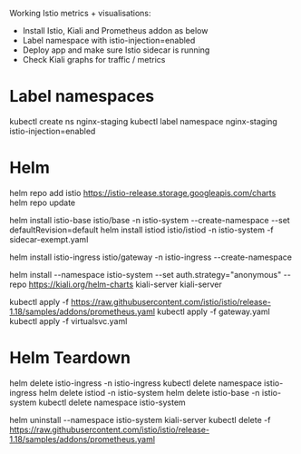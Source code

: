 Working Istio metrics + visualisations:
- Install Istio, Kiali and Prometheus addon as below
- Label namespace with istio-injection=enabled
- Deploy app and make sure Istio sidecar is running
- Check Kiali graphs for traffic / metrics
# Label namespaces
kubectl create ns nginx-staging
kubectl label namespace nginx-staging istio-injection=enabled

# Helm
helm repo add istio https://istio-release.storage.googleapis.com/charts
helm repo update

helm install istio-base istio/base -n istio-system --create-namespace --set defaultRevision=default
helm install istiod istio/istiod -n istio-system -f sidecar-exempt.yaml

helm install istio-ingress istio/gateway -n istio-ingress --create-namespace

helm install --namespace istio-system --set auth.strategy="anonymous" --repo https://kiali.org/helm-charts kiali-server kiali-server

kubectl apply -f https://raw.githubusercontent.com/istio/istio/release-1.18/samples/addons/prometheus.yaml
kubectl apply -f gateway.yaml
kubectl apply -f virtualsvc.yaml

# Helm Teardown

helm delete istio-ingress -n istio-ingress
kubectl delete namespace istio-ingress
helm delete istiod -n istio-system
helm delete istio-base -n istio-system
kubectl delete namespace istio-system

helm uninstall --namespace istio-system kiali-server
kubectl delete -f https://raw.githubusercontent.com/istio/istio/release-1.18/samples/addons/prometheus.yaml

